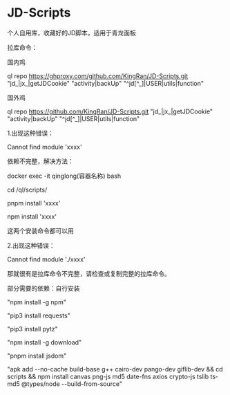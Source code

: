# JD-Scripts
个人自用库，收藏好的JD脚本，适用于青龙面板

拉库命令：

国内鸡 

ql repo https://ghproxy.com/github.com/KingRan/JD-Scripts.git "jd_|jx_|getJDCookie" "activity|backUp" "^jd[^_]|USER|utils|function" 

国外鸡 

ql repo https://github.com/KingRan/JD-Scripts.git "jd_|jx_|getJDCookie" "activity|backUp" "^jd[^_]|USER|utils|function" 

1.出现这种错误：

Cannot find module 'xxxx'

依赖不完整，解决方法：

docker exec -it qinglong(容器名称) bash

cd /ql/scripts/

pnpm install 'xxxx'

npm install 'xxxx'

这两个安装命令都可以用

2.出现这种错误：

Cannot find module './xxxx'

那就很有是拉库命令不完整，请检查或复制完整的拉库命令。

部分需要的依赖：自行安装

"npm install -g npm"

"pip3 install requests"

"pip3 install pytz"

"npm install -g download"

"pnpm install jsdom"

"apk add --no-cache build-base g++ cairo-dev pango-dev giflib-dev && cd scripts && npm install canvas png-js md5 date-fns axios crypto-js tslib ts-md5 @types/node --build-from-source"

